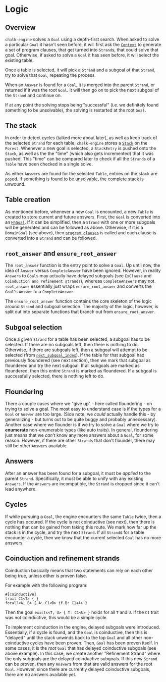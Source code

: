 # Logic

## Overview

`chalk-engine` solves a `Goal` using a depth-first search. When asked to solve a
particular `Goal` it hasn't seen before, it will first ask the [`Context`] to
generate a set of program clauses, that get turned into `Strand`s, that could
solve that goal. Otherwise, if asked to solve a `Goal` it has seen before, it
will select the existing table.

Once a table is selected, it will pick a `Strand` and a subgoal of that
`Strand`, try to solve that `Goal`, repeating the process.

When an `Answer` is found for a `Goal`, it is merged into the parent `Strand`,
or returned if it was the root `Goal`. It will then go on to pick the next
subgoal of the `Strand` and continue on.

If at any point the solving stops being "successful" (i.e. we definitely found
something to be unsolvable), the solving is restarted at the root `Goal`.

## The stack

In order to detect cycles (talked more about later), as well as keep track of
the selected `Strand` for each table, `chalk-engine` stores a [`Stack`] on the
`Forest`. Whenever a new goal is selected, a `StackEntry` is pushed onto the
`Stack`, as well as the the "time" (which also gets incremented) that it was
pushed. This "time" can be compared later to check if all the `Strands` of a
`Table` have been checked in a single solve.

As either `Answer`s are found for the selected `Table`, entries on the stack are
`pop`ed. If something is found to be unsolvable, the complete stack is unwound.

## Table creation

As mentioned before, whenever a new `Goal` is encounted, a new `Table` is
created to store current and future answers. First, the `Goal` is converted into
an [`HhGoal`]. If it can be simplified, then a `Strand` with one or more
subgoals will be generated and can be followed as above. Otherwise, if it is a
`DomainGoal` (see above), then
[`program_clauses`](https://rust-lang.github.io/chalk/chalk_engine/context/trait.ContextOps.html#tymethod.program_clauses)
is called and each clause is converted into a `Strand` and can be followed.

## `root_answer` and `ensure_root_answer`

The `root_answer` function is the entry point to solve a `Goal`. Up until now,
the idea of `Answer` versus `CompleteAnswer` have been ignored. However, in
reality `Answer`s to `Goal`s may actually have delayed subgoals (see `ExClause`
and `Coinduction and refinement strands`), whereas `CompleteAnswer`s may not.
`root_answer` essentially just wraps `ensure_root_answer` and converts the
`Goal`'s `Answer` to a `CompleteAnswer`.

The `ensure_root_answer` function contains the core skeleton of the logic around
`Strand` and subgoal selection. The majority of the logic, however, is split out
into separate functions that branch out from `ensure_root_answer`.

## Subgoal selection

Once a given `Strand` for a table has been selected, a subgoal has to be
selected. If there are no subgoals left, then there is nothing to do. Otherwise,
if there are subgoals left, then a subgoal will attempt to be selected (from
[`next_subgoal_index`](https://rust-lang.github.io/chalk/chalk_engine/context/trait.Context.html#tymethod.next_subgoal_index)).
If the table for that subgoal had previously floundered (see next section), then
we mark that subgoal as floundered and try the next subgoal. If all subgoals are
marked as floundered, then this entire `Strand` is marked as floundered. If a
subgoal is successfully selected, there is nothing left to do.

## Floundering

There a couple cases where we "give up" - here called floundering - on trying to
solve a goal. The most easy to understand case is if the types for a `Goal` or
`Answer` are too large. (Side note, we *could* actually handle this - by
generalizing - but turns out to be quite buggy and probably unnecessary).
Another case where we flounder is if we try to solve a `Goal` where we try to
**enumerate** non-enumerable types (like auto traits). In general, floundering
just means that we *can't* know any more answers about a `Goal`, for some
reason. However, if there are other `Strands` that don't flounder, there may
still be other `Answer`s available.

## Answers

After an answer has been found for a subgoal, it must be *applied* to the parent
`Strand`. Specifically, it must be able to unify with any existing `Answers`. If
the `Answer`s are incompatible, the `Strand` is dropped since it can't lead
anywhere.

## Cycles

If while pursuing a `Goal`, the engine encounters the same `Table` twice, then a
cycle has occured. If the cycle is not coinductive (see next), then there is
nothing that can be gained from taking this route. We mark how far up the stack
is in the cycle, and try the next `Strand`. If all `Strand`s for a table
encounter a cycle, then we know that the current selected `Goal` has no more
answers.

## Coinduction and refinement strands

Coinduction basically means that two statements can rely on each other being
true, unless either is proven false.

For example with the following program:
```notrust
#[coinductive]
trait C1<T> { }
forall<A, B> { A: C1<B> if B: C1<A> }
```
Then the goal `exists<T, U> { T: C1<U> }` holds for all `T` and `U`. If the `C1`
trait was not coinductive, this would be a simple cycle.

To implement coinduction in the engine, delayed subgoals were introduced.
Essentially, if a cycle is found, and the `Goal` is coinductive, then this is
"delayed" until the stack unwinds back to the top `Goal` and all other
non-coinductive cycles have been proven. Then, `Goal` has been proven itself. In
some cases, it is the *root* `Goal` that has delayed coinductive subgoals (see
above example). In this case, we create another "Refinement Strand" where the
only subgoals are the delayed coinductive subgoals. If this new `Strand` can be
proven, then any `Answer`s from that are valid answers for the root `Goal`.
However, since there are currently delayed coinductive subgoals, there are no
answers available yet.


[`Context`]: https://rust-lang.github.io/chalk/chalk_engine/context/trait.Context.html
[`HhGoal`]: https://rust-lang.github.io/chalk/chalk_engine/hh/enum.HhGoal.html
[`Stack`]: https://rust-lang.github.io/chalk/chalk_engine/stack/struct.Stack.html

